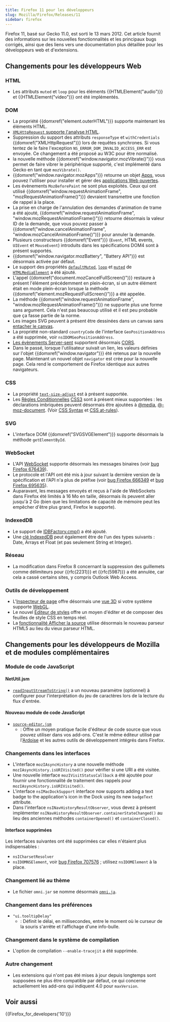 ```yaml
---
title: Firefox 11 pour les développeurs
slug: Mozilla/Firefox/Releases/11
sidebar: firefox
---
```


Firefox 11, basé sur Gecko 11.0, est sorti le 13 mars 2012. Cet article fournit des informations sur les nouvelles fonctionnalités et les principaux bugs corrigés, ainsi que des liens vers une documentation plus détaillée pour les développeurs web et d'extensions.

## Changements pour les développeurs Web

### HTML

- Les attributs `muted` et `loop` pour les éléments {{HTMLElement("audio")}} et {{HTMLElement("video")}} ont été implémentés.

### DOM

- La propriété {{domxref("element.outerHTML")}} supporte maintenant les éléments HTML.
- [`XMLHttpRequest` supporte l'analyse HTML](/fr/docs/Web/API/XMLHttpRequest_API/HTML_in_XMLHttpRequest).
- Suppression du support des attributs `responseType` et `withCredentials` {{domxref("XMLHttpRequest")}} lors de requêtes synchrones. Si vous tentez de le faire l'exception `NS_ERROR_DOM_INVALID_ACCESS_ERR` est envoyée. Ce changement a été proposé au W3C pour être normalisé.
- la nouvelle méthode {{domxref("window.navigator.mozVibrate()")}} vous permet de faire vibrer le périphérique supporté, c'est implémenté dans Gecko en tant que `mozVibrate()`.
- {{domxref("window.navigator.mozApps")}} retourne un objet [Apps](/fr/docs/DOM/Apps), vous pouvez l'utiliser pour installer et gérer des [applications Web ouvertes](/fr/docs/Mozilla/Add-ons/WebExtensions/manifest.json/browser_specific_settings).
- Les évènements `MozBeforePaint` ne sont plus exploités. Ceux qui ont utilisé {{domxref("window.requestAnimationFrame", "mozRequestAnimationFrame()")}} devraient transmettre une fonction de rappel à la place.
- La prise en charge de l'annulation des demandes d'animation de trame a été ajouté, {{domxref("window.requestAnimationFrame", "window.mozRequestAnimationFrame()")}} retourne désormais la valeur ID de la demande, que vous pouvez passer à {{domxref("window.cancelAnimationFrame", "window.mozCancelAnimationFrame()")}} pour annuler la demande.
- Plusieurs constructeurs {{domxref("Event")}} (`Event`, HTML events, `UIEvent` et `MouseEvent`) introduits dans les spécifications DOM4 sont à présent supportés.
- {{domxref("window.navigator.mozBattery", "Battery API")}} est désormais activée par défaut.
- Le support des propriétés [`defaultMuted`](/fr/docs/Web/API/HTMLMediaElement), [`loop`](/fr/docs/Web/API/HTMLMediaElement) et [`muted`](/fr/docs/Web/API/HTMLMediaElement) de [`HTMLMediaElement`](/fr/docs/Web/API/HTMLMediaElement) a été ajouté.
- L'appel {{domxref("document.mozCancelFullScreen()")}} restaure à présent l'élément précédemment en plein-écran, si un autre élément était en mode plein-écran lorsque la méthode {{domxref("element.mozRequestFullScreen()")}} a été appelée.
- La méthode {{domxref("window.requestAnimationFrame", "window.mozRequestAnimationFrame()")}} ne supporte plus une forme sans argument. Cela n'est pas beaucoup utilisé et il est peu probable que ça fasse partie de la norme.
- Les images SVG peuvent à présent être dessinées dans un canvas sans [entacher le canvas](/fr/docs/Web/HTML/CORS_enabled_image#what_is_a_.22tainted.22_canvas.3f).
- La propriété non-standard `countryCode` de l'interface `GeoPositionAddress` a été supprimée, voir `nsIDOMGeoPositionAddress`.
- [Les évènements Server-sent](/fr/docs/Web/API/Server-sent_events) supportent désormais [CORS](/fr/docs/Web/HTTP/CORS).
- Dans le passé, lorsque l'utilisateur suivait un lien, les valeurs définies sur l'objet {{domxref("window.navigator")}} été retenus par la nouvelle page. Maintenant un nouvel objet `navigator` est crée pour la nouvelle page. Cela rend le comportement de Firefox identique aux autres navigateurs.

### CSS

- La propriété [`text-size-adjust`](/fr/docs/Web/CSS/text-size-adjust) est à présent supportée.
- Les [Règles Conditionnelles](/fr/docs/CSS/CSS3#Conditional_Rules) [CSS3](/fr/docs/CSS/CSS3) sont à présent mieux supportées : les déclarations imbriquées peuvent désormais être ajoutées à [@media](/fr/docs/Web/CSS/@media), [@-moz-document](/fr/docs/Web/CSS/@document). (Voir [CSS Syntax](/fr/docs/Web/CSS/Syntax) et [CSS at-rules](/fr/docs/Web/CSS/At-rule)).

### SVG

- L'interface DOM {{domxref("SVGSVGElement")}} supporte désormais la méthode `getElementById`.

### WebSocket

- L'API [WebSocket](/fr/docs/Web/API/WebSockets_API) supporte désormais les messages binaires (voir [bug Firefox 676439](https://bugzil.la/676439)).
- Le protocole et l'API ont été mis à jour suivant la dernière version de la spécification et l'API n'a plus de préfixe (voir [bug Firefox 666349](https://bugzil.la/666349) et [bug Firefox 695635](https://bugzil.la/695635)).
- Auparavant, les messages envoyés et reçus à l'aide de WebSockets dans Firefox été limités à 16 Mo en taille, désormais ils peuvent aller jusqu'à 2 Go (bien que les limitations de capacité de mémoire peut les empêcher d'être plus grand, Firefox le supporte).

### IndexedDB

- Le support de [IDBFactory.cmp()](/fr/docs/IndexedDB/IDBFactory#cmp%28%29) a été ajouté.
- Une [clé IndexedDB](/fr/docs/Web/API/IndexedDB_API/Basic_Terminology#section_6) peut également être de l'un des types suivants : Date, Arrays et Float (et pas seulement String et Integer).

### Réseau

- La modification dans Firefox 8 concernant la suppression des guillemets comme délimiteurs pour {{rfc(2231)}} et {{rfc(5987)}} a été annulée, car cela a cassé certains sites, y compris Outlook Web Access.

### Outils de développement

- L'[Inspecteur de page](https://firefox-source-docs.mozilla.org/devtools-user/page_inspector/index.html) offre désormais une [vue 3D](https://firefox-source-docs.mozilla.org/devtools-user/3d_view/index.html) si votre système supporte [WebGL](/fr/docs/Web/API/WebGL_API).
- Le nouvel [Editeur de styles](https://firefox-source-docs.mozilla.org/devtools-user/style_editor/index.html) offre un moyen d'éditer et de composer des feuilles de style CSS en temps réel.
- La [fonctionnalité Afficher la source](https://firefox-source-docs.mozilla.org/devtools-user/view_source/index.html) utilise désormais le nouveau parseur HTML5 au lieu du vieux parseur HTML.

## Changements pour les développeurs de Mozilla et de modules complémentaires

### Module de code JavaScript

#### NetUtil.jsm

- [`readInputStreamToString()`](</fr/docs/JavaScript_code_modules/NetUtil.jsm#readInputStreamToString()>) a un nouveau paramètre (optionnel) à configurer pour l'interprétation du jeu de caractères lors de la lecture du flux d'entrée.

#### Nouveau module de code JavaScript

- [`source-editor.jsm`](/fr/docs/JavaScript_code_modules/source-editor.jsm)
  - : Offre un moyen pratique facile d'éditeur de code source que vous pouvez utiliser dans vos add-ons. C'est le même éditeur utilisé par l'[Ardoise](/fr/docs/Outils/Ardoise) et les autres outils de développement intégrés dans Firefox.

### Changements dans les interfaces

- L'interface `mozIAsyncHistory` a une nouvelle méthode `mozIAsyncHistory.isURIVisited()` pour vérifier si une URI a été visitée.
- Une nouvelle interface `mozIVisitStatusCallback` a été ajoutée pour fournir une fonctionnalité de traitement des rappels pour `mozIAsyncHistory.isURIVisited()`.
- L'interface `nsIMacDockSupport` interface now supports adding a text badge to the application's icon in the Dock using its new `badgeText` attribute.
- Dans l'interface `nsINavHistoryResultObserver`, vous devez à présent implémenter `nsINavHistoryResultObserver.containerStateChanged()` au lieu des anciennes méthodes `containerOpened()` et `containerClosed()`.

#### Interface supprimées

Les interfaces suivantes ont été supprimées car elles n'étaient plus indispensables :

- `nsICharsetResolver`
- `nsIDOMNSElement`, voir [bug Firefox 707576](https://bugzil.la/707576) ; utilisez `nsIDOMElement` à la place.

### Changement lié au thème

- Le fichier `omni.jar` se nomme désormais [`omni.ja`](</fr/docs/Mozilla/About_omni.ja_(formerly_omni.jar)>).

### Changement dans les préférences

- `"ui.tooltipDelay"`
  - : Définit le délai, en millisecondes, entre le moment où le curseur de la souris s'arrête et l'affichage d'une info-bulle.

### Changement dans le système de compilation

- L'option de compilation `--enable-tracejit` a été supprimée.

### Autre changement

- Les extensions qui n'ont pas été mises à jour depuis longtemps sont supposées ne plus être compatible par défaut, ce qui concerne actuellement les add-ons qui indiquent 4.0 pour `maxVersion`.

## Voir aussi

{{Firefox_for_developers('10')}}
